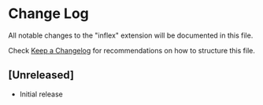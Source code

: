 # Change Log

All notable changes to the "inflex" extension will be documented in this file.

Check [Keep a Changelog](http://keepachangelog.com/) for recommendations on how to structure this file.

## [Unreleased]

- Initial release